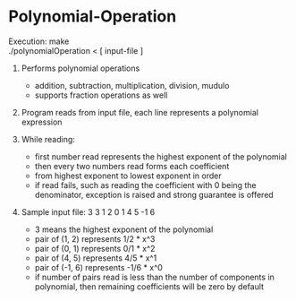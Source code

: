 # Polynomial-Operation

Execution:
    make <br />
    ./polynomialOperation < [ input-file ]

1.  Performs polynomial operations
    -   addition, subtraction, multiplication, division, mudulo 
    -   supports fraction operations as well 

2.  Program reads from input file, 
    each line represents a polynomial expression 

3.  While reading:
    -   first number read represents the highest exponent of the polynomial
    -   then every two numbers read forms each coefficient 
    -   from highest exponent to lowest exponent in order 
    -   if read fails, such as reading the coefficient with 0 being the denominator, exception is raised and strong guarantee is offered

4.  Sample input file:
    3 3 1 2 0 1 4 5 -1 6
    -   3 means the highest exponent of the polynomial 
    -   pair of (1, 2) represents 1/2 * x^3 
    -   pair of (0, 1) represents 0/1 * x^2
    -   pair of (4, 5) represents 4/5 * x^1 
    -   pair of (-1, 6) represents -1/6 * x^0
    -   if number of pairs read is less than the number of components in polynomial, then remaining coefficients will be zero by default